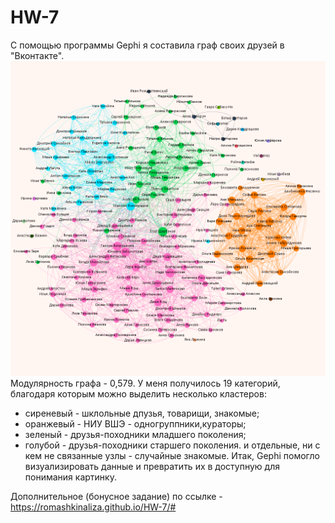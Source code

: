 # HW-7
С помощью программы Gephi я составила граф своих друзей в "Вконтакте".
![txt](https://github.com/RomashkinaLiza/HW-7/blob/master/Graf_druzey_v_seti_Vkontakte.png)
Модулярность графа - 0,579. У меня получилось 19 категорий, благодаря которым можно выделить несколько кластеров:
* сиреневый - шклольные дпузья, товарищи, знакомые;
* оранжевый - НИУ ВШЭ - одногруппники,кураторы;
* зеленый - друзья-походники младшего поколения;
* голубой - друзья-походники старшего поколения.
и отдельные, ни с кем не связанные узлы - случайные знакомые.
Итак, Gephi помогло визуализировать данные и превратить их в доступную для понимания картинку.

Дополнительное  (бонусное задание) по ссылке - https://romashkinaliza.github.io/HW-7/#
